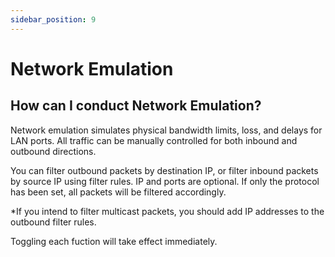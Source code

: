 ```yaml
---
sidebar_position: 9
---
```


# Network Emulation
## How can I conduct Network Emulation?

Network emulation simulates physical bandwidth limits, loss, and delays for LAN ports. All traffic can be manually controlled for both inbound and outbound directions. 

You can filter outbound packets by destination IP, or filter inbound packets by source IP using filter rules. IP and ports are optional. If only the protocol has been set, all packets will be filtered accordingly.

*If you intend to filter multicast packets, you should add IP addresses to the outbound filter rules.

Toggling each fuction will take effect immediately.
